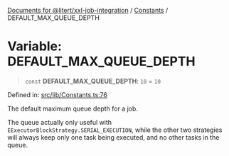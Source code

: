 [Documents for @litert/xxl-job-integration](../../index.md) / [Constants](../index.md) / DEFAULT\_MAX\_QUEUE\_DEPTH

# Variable: DEFAULT\_MAX\_QUEUE\_DEPTH

> `const` **DEFAULT\_MAX\_QUEUE\_DEPTH**: `10` = `10`

Defined in: [src/lib/Constants.ts:76](https://github.com/litert/xxl-job-integration.js/blob/master/src/lib/Constants.ts#L76)

The default maximum queue depth for a job.

The queue actually only useful with `EExecutorBlockStrategy.SERIAL_EXECUTION`, while the other two strategies
will always keep only one task being executed, and no other tasks in the queue.
